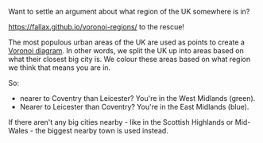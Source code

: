 Want to settle an argument about what region of the UK somewhere is in?

https://fallax.github.io/voronoi-regions/ to the rescue!

The most populous urban areas of the UK are used as points to create a [Voronoi diagram](https://en.wikipedia.org/wiki/Voronoi_diagram). In other words, we split the UK up into areas based on what their closest big city is. We colour these areas based on what region we think that means you are in.

So:

- nearer to Coventry than Leicester? You're in the West Midlands (green). 
- Nearer to Leicester than Coventry? You're in the East Midlands (blue).

If there aren't any big cities nearby - like in the Scottish Highlands or Mid-Wales - the biggest nearby town is used instead.
